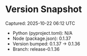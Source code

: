# Version Snapshot

Captured: 2025-10-22 06:12 UTC

- Python (pyproject.toml): N/A
- Node (package.json):    0.1.37
- Version bumped: 0.1.37 → 0.1.36
- Branch: release-0.1.36
